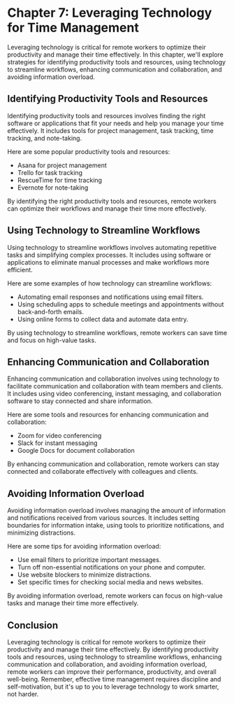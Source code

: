 Chapter 7: Leveraging Technology for Time Management
====================================================

Leveraging technology is critical for remote workers to optimize their productivity and manage their time effectively. In this chapter, we'll explore strategies for identifying productivity tools and resources, using technology to streamline workflows, enhancing communication and collaboration, and avoiding information overload.

Identifying Productivity Tools and Resources
--------------------------------------------

Identifying productivity tools and resources involves finding the right software or applications that fit your needs and help you manage your time effectively. It includes tools for project management, task tracking, time tracking, and note-taking.

Here are some popular productivity tools and resources:

- Asana for project management
- Trello for task tracking
- RescueTime for time tracking
- Evernote for note-taking

By identifying the right productivity tools and resources, remote workers can optimize their workflows and manage their time more effectively.

Using Technology to Streamline Workflows
----------------------------------------

Using technology to streamline workflows involves automating repetitive tasks and simplifying complex processes. It includes using software or applications to eliminate manual processes and make workflows more efficient.

Here are some examples of how technology can streamline workflows:

- Automating email responses and notifications using email filters.
- Using scheduling apps to schedule meetings and appointments without back-and-forth emails.
- Using online forms to collect data and automate data entry.

By using technology to streamline workflows, remote workers can save time and focus on high-value tasks.

Enhancing Communication and Collaboration
-----------------------------------------

Enhancing communication and collaboration involves using technology to facilitate communication and collaboration with team members and clients. It includes using video conferencing, instant messaging, and collaboration software to stay connected and share information.

Here are some tools and resources for enhancing communication and collaboration:

- Zoom for video conferencing
- Slack for instant messaging
- Google Docs for document collaboration

By enhancing communication and collaboration, remote workers can stay connected and collaborate effectively with colleagues and clients.

Avoiding Information Overload
-----------------------------

Avoiding information overload involves managing the amount of information and notifications received from various sources. It includes setting boundaries for information intake, using tools to prioritize notifications, and minimizing distractions.

Here are some tips for avoiding information overload:

- Use email filters to prioritize important messages.
- Turn off non-essential notifications on your phone and computer.
- Use website blockers to minimize distractions.
- Set specific times for checking social media and news websites.

By avoiding information overload, remote workers can focus on high-value tasks and manage their time more effectively.

Conclusion
----------

Leveraging technology is critical for remote workers to optimize their productivity and manage their time effectively. By identifying productivity tools and resources, using technology to streamline workflows, enhancing communication and collaboration, and avoiding information overload, remote workers can improve their performance, productivity, and overall well-being. Remember, effective time management requires discipline and self-motivation, but it's up to you to leverage technology to work smarter, not harder.
